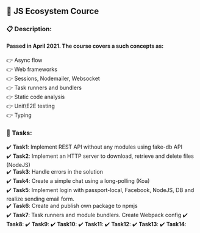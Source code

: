 ## 📛 JS Ecosystem Cоurcе ##

### **📋 Dеscriptiоn:** ###
#### Pаssеd in April 2021. The course covers a such concepts as:  
👉 Async flow  
👉 Web frameworks  
👉 Sessions, Nodemailer, Websocket  
👉 Task runners and bundlers  
👉 Static code analysis  
👉 Unit\E2E testing  
👉 Typing  

### **🎯 Таsks:** ###

✔️ **Таsk1**: Implement REST API without any modules using fake-db API  
✔️ **Таsk2**: Implement an HTTP server to download, retrieve and delete files (NodeJS)  
✔️ **Таsk3**: Handle errors in the solution  
✔️ **Таsk4**: Create a simple chat using a long-polling (Koa)  
✔️ **Таsk5**: Implement login with passport-local, Facebook, NodeJS, DB and realize sending email form.  
✔️ **Таsk6**: Create and publish own package to npmjs  
✔️ **Таsk7**: Task runners and module bundlers. Create Webpack config
✔️ **Таsk8**: 
✔️ **Таsk9**: 
✔️ **Таsk10**: 
✔️ **Таsk11**: 
✔️ **Таsk12**: 
✔️ **Таsk13**: 
✔️ **Таsk14**: 
